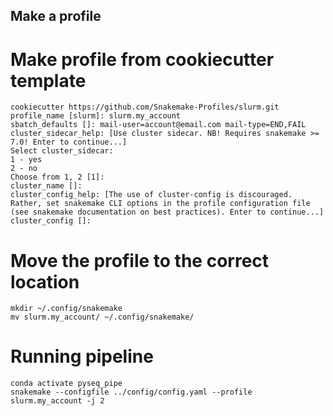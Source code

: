 ## Make a profile
# Make profile from cookiecutter template
```
cookiecutter https://github.com/Snakemake-Profiles/slurm.git
profile_name [slurm]: slurm.my_account
sbatch_defaults []: mail-user=account@email.com mail-type=END,FAIL
cluster_sidecar_help: [Use cluster sidecar. NB! Requires snakemake >= 7.0! Enter to continue...]
Select cluster_sidecar:
1 - yes
2 - no
Choose from 1, 2 [1]:
cluster_name []:
cluster_config_help: [The use of cluster-config is discouraged. Rather, set snakemake CLI options in the profile configuration file (see snakemake documentation on best practices). Enter to continue...]
cluster_config []:
```
# Move the profile to the correct location 
```
mkdir ~/.config/snakemake
mv slurm.my_account/ ~/.config/snakemake/
```

# Running pipeline
```
conda activate pyseq_pipe
snakemake --configfile ../config/config.yaml --profile slurm.my_account -j 2
```




